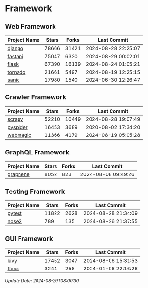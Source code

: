 # Framework

## Web Framework
| Project Name | Stars | Forks | Last Commit |
| ------------ | ----- | ----- | ----------- |
| [django](https://github.com/django/django) | 78666 | 31421 | 2024-08-28 22:25:07 |
| [fastapi](https://github.com/fastapi/fastapi) | 75047 | 6320 | 2024-08-29 00:02:01 |
| [flask](https://github.com/pallets/flask) | 67390 | 16139 | 2024-08-24 01:05:21 |
| [tornado](https://github.com/tornadoweb/tornado) | 21661 | 5497 | 2024-08-19 12:25:15 |
| [sanic](https://github.com/sanic-org/sanic) | 17980 | 1540 | 2024-06-30 12:26:47 |

## Crawler Framework
| Project Name | Stars | Forks | Last Commit |
| ------------ | ----- | ----- | ----------- |
| [scrapy](https://github.com/scrapy/scrapy) | 52210 | 10449 | 2024-08-28 19:07:49 |
| [pyspider](https://github.com/binux/pyspider) | 16453 | 3689 | 2020-08-02 17:34:20 |
| [webmagic](https://github.com/code4craft/webmagic) | 11366 | 4179 | 2024-08-19 05:05:28 |

## GraphQL Framework
| Project Name | Stars | Forks | Last Commit |
| ------------ | ----- | ----- | ----------- |
| [graphene](https://github.com/graphql-python/graphene) | 8052 | 823 | 2024-08-08 09:49:26 |

## Testing Framework
| Project Name | Stars | Forks | Last Commit |
| ------------ | ----- | ----- | ----------- |
| [pytest](https://github.com/pytest-dev/pytest) | 11822 | 2628 | 2024-08-28 21:34:09 |
| [nose2](https://github.com/nose-devs/nose2) | 789 | 135 | 2024-08-26 21:37:55 |

## GUI Framework
| Project Name | Stars | Forks | Last Commit |
| ------------ | ----- | ----- | ----------- |
| [kivy](https://github.com/kivy/kivy) | 17452 | 3047 | 2024-08-06 15:31:53 |
| [flexx](https://github.com/flexxui/flexx) | 3244 | 258 | 2024-01-06 22:16:26 |

*Update Date: 2024-08-29T08:00:30*